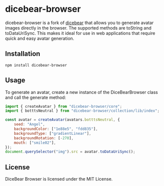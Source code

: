 # dicebear-browser

dicebear-browser is a fork of [dicebear](https://github.com/dicebear/dicebear) that allows you to generate avatar images directly in the browser. The supported methods are toString and toDataUriSync. This makes it ideal for use in web applications that require quick and easy avatar generation.

## Installation

```code
npm install dicebear-browser
```

## Usage

To generate an avatar, create a new instance of the
DiceBearBrowser class and call the generate method:

```js
import { createAvatar } from "dicebear-browser/core";
import { botttsNeutral } from "dicebear-browser/collection/lib/index";

const avatar = createAvatar(avatars.botttsNeutral, {
    seed: "Angel",
    backgroundColor: ["1e88e5", "fdd835"],
    backgroundType: ["gradientLinear"],
    backgroundRotation: [-270],
    mouth: ["smile02"],
});
document.querySelector("img").src = avatar.toDataUriSync();
```

## License

DiceBear Browser is licensed under the MIT License.
